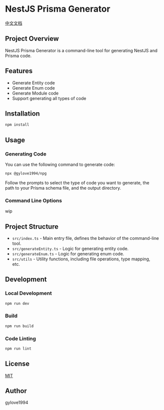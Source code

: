 # NestJS Prisma Generator

[中文文档](README_CN.md)

## Project Overview

NestJS Prisma Generator is a command-line tool for generating NestJS and Prisma code.

## Features

- Generate Entity code
- Generate Enum code
- Generate Module code
- Support generating all types of code

## Installation

```bash
npm install
```

## Usage

### Generating Code

You can use the following command to generate code:

```bash
npx @gylove1994/npg
```

Follow the prompts to select the type of code you want to generate, the path to your Prisma schema file, and the output directory.

### Command Line Options

wip

## Project Structure

- `src/index.ts` - Main entry file, defines the behavior of the command-line tool.
- `src/generateEntity.ts` - Logic for generating entity code.
- `src/generateEnum.ts` - Logic for generating enum code.
- `src/utils` - Utility functions, including file operations, type mapping, etc.

## Development

### Local Development

```bash
npm run dev
```

### Build

```bash
npm run build
```

### Code Linting

```bash
npm run lint
```

## License

[MIT](LICENSE)

## Author

gylove1994
